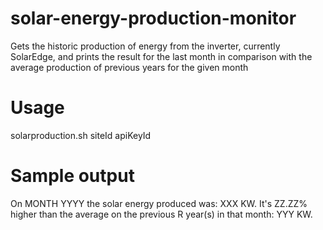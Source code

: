 # solar-energy-production-monitor
Gets the historic production of energy from the inverter, currently SolarEdge, and prints the result for the last month in comparison with the average production of previous years for the given month

# Usage
solarproduction.sh siteId apiKeyId

# Sample output
On MONTH YYYY the solar energy produced was: XXX KW. It's ZZ.ZZ% higher than the average on the previous R year(s) in that month: YYY KW.

